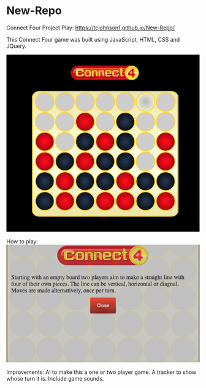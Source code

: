 # New-Repo
Connect Four Project  Play: https://tcjohnson1.github.io/New-Repo/

This Connect Four game was built using JavaScript, HTML, CSS and JQuery.


![Image of Game Board](https://github.com/TCJohnson1/New-Repo/blob/main/images/GameBoard.jpeg)



How to play:
![Image of How To Play](https://github.com/TCJohnson1/New-Repo/blob/main/images/HowToPlay.jpeg)

Improvements:
AI to make this a one or two player game.
A tracker to show whose turn it is.
Include game sounds.